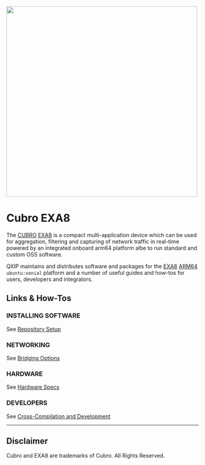 <img src="http://cubro.org/images/EXA8_Banner.jpg" width=500>


# Cubro EXA8
The [CUBRO](http://www.cubro.com/) [EXA8](http://cubro.org) is a compact multi-application device which can be used for aggregation, filtering and capturing of network traffic in real-time powered by an integrated onboard arm64 platform albe to run standard and custom OSS software. 

QXIP maintains and distributes software and packages for the [EXA8](http://cubro.org) [ARM64](https://github.com/lmangani/EXA8/blob/master/hardware.md) `ubuntu:xenial` platform and a number of useful guides and how-tos for users, developers and integrators.

## Links & How-Tos
### INSTALLING SOFTWARE
See [Repository Setup](https://github.com/lmangani/EXA8/blob/master/software.md)
### NETWORKING
See [Bridging Options](https://github.com/lmangani/EXA8/blob/master/bridging.md)
### HARDWARE
See [Hardware Specs](https://github.com/lmangani/EXA8/blob/master/hardware.md)
### DEVELOPERS
See [Cross-Compilation and Development](https://github.com/lmangani/EXA8/blob/master/crosscompile.md)

------

## Disclaimer
Cubro and EXA8 are trademarks of Cubro. All Rights Reserved.
